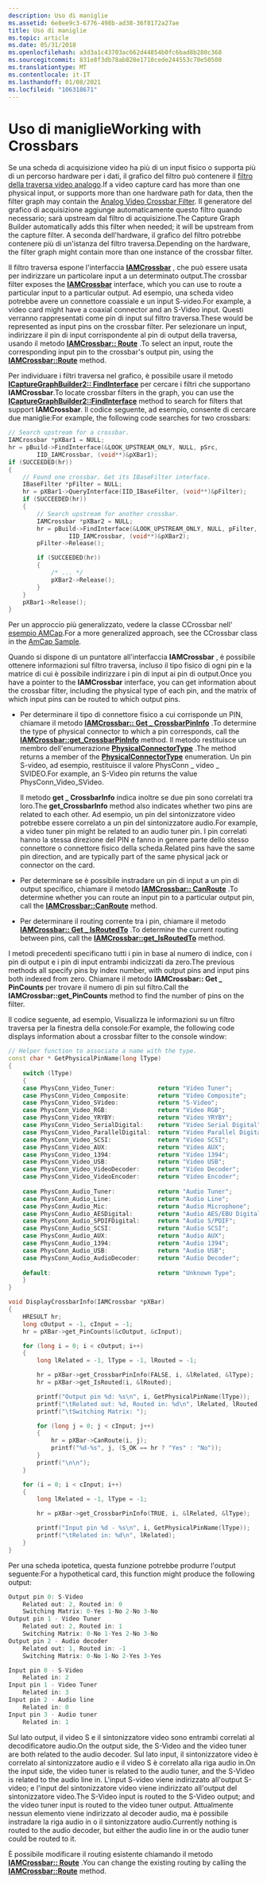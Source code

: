 ```yaml
---
description: Uso di maniglie
ms.assetid: 6e8ee9c3-6776-498b-ad38-36f8172a27ae
title: Uso di maniglie
ms.topic: article
ms.date: 05/31/2018
ms.openlocfilehash: a3d3a1c43703ac662d44854b0fc6bad8b280c368
ms.sourcegitcommit: 831e8f3db78ab820e1710cede244553c70e50500
ms.translationtype: MT
ms.contentlocale: it-IT
ms.lasthandoff: 01/08/2021
ms.locfileid: "106318671"
---
```

# <a name="working-with-crossbars"></a><span data-ttu-id="4815f-103">Uso di maniglie</span><span class="sxs-lookup"><span data-stu-id="4815f-103">Working with Crossbars</span></span>

<span data-ttu-id="4815f-104">Se una scheda di acquisizione video ha più di un input fisico o supporta più di un percorso hardware per i dati, il grafico del filtro può contenere il [filtro della traversa video analogo](analog-video-crossbar-filter.md).</span><span class="sxs-lookup"><span data-stu-id="4815f-104">If a video capture card has more than one physical input, or supports more than one hardware path for data, then the filter graph may contain the [Analog Video Crossbar Filter](analog-video-crossbar-filter.md).</span></span> <span data-ttu-id="4815f-105">Il generatore del grafico di acquisizione aggiunge automaticamente questo filtro quando necessario; sarà upstream dal filtro di acquisizione.</span><span class="sxs-lookup"><span data-stu-id="4815f-105">The Capture Graph Builder automatically adds this filter when needed; it will be upstream from the capture filter.</span></span> <span data-ttu-id="4815f-106">A seconda dell'hardware, il grafico del filtro potrebbe contenere più di un'istanza del filtro traversa.</span><span class="sxs-lookup"><span data-stu-id="4815f-106">Depending on the hardware, the filter graph might contain more than one instance of the crossbar filter.</span></span>

<span data-ttu-id="4815f-107">Il filtro traversa espone l'interfaccia [**IAMCrossbar**](/windows/desktop/api/Strmif/nn-strmif-iamcrossbar) , che può essere usata per indirizzare un particolare input a un determinato output.</span><span class="sxs-lookup"><span data-stu-id="4815f-107">The crossbar filter exposes the [**IAMCrossbar**](/windows/desktop/api/Strmif/nn-strmif-iamcrossbar) interface, which you can use to route a particular input to a particular output.</span></span> <span data-ttu-id="4815f-108">Ad esempio, una scheda video potrebbe avere un connettore coassiale e un input S-video.</span><span class="sxs-lookup"><span data-stu-id="4815f-108">For example, a video card might have a coaxial connector and an S-Video input.</span></span> <span data-ttu-id="4815f-109">Questi verranno rappresentati come pin di input sul filtro traversa.</span><span class="sxs-lookup"><span data-stu-id="4815f-109">These would be represented as input pins on the crossbar filter.</span></span> <span data-ttu-id="4815f-110">Per selezionare un input, indirizzare il pin di input corrispondente al pin di output della traversa, usando il metodo [**IAMCrossbar:: Route**](/windows/desktop/api/Strmif/nf-strmif-iamcrossbar-route) .</span><span class="sxs-lookup"><span data-stu-id="4815f-110">To select an input, route the corresponding input pin to the crossbar's output pin, using the [**IAMCrossbar::Route**](/windows/desktop/api/Strmif/nf-strmif-iamcrossbar-route) method.</span></span>

<span data-ttu-id="4815f-111">Per individuare i filtri traversa nel grafico, è possibile usare il metodo [**ICaptureGraphBuilder2:: FindInterface**](/windows/desktop/api/Strmif/nf-strmif-icapturegraphbuilder2-findinterface) per cercare i filtri che supportano **IAMCrossbar**.</span><span class="sxs-lookup"><span data-stu-id="4815f-111">To locate crossbar filters in the graph, you can use the [**ICaptureGraphBuilder2::FindInterface**](/windows/desktop/api/Strmif/nf-strmif-icapturegraphbuilder2-findinterface) method to search for filters that support **IAMCrossbar**.</span></span> <span data-ttu-id="4815f-112">Il codice seguente, ad esempio, consente di cercare due maniglie:</span><span class="sxs-lookup"><span data-stu-id="4815f-112">For example, the following code searches for two crossbars:</span></span>


```C++
// Search upstream for a crossbar.
IAMCrossbar *pXBar1 = NULL;
hr = pBuild->FindInterface(&LOOK_UPSTREAM_ONLY, NULL, pSrc,
        IID_IAMCrossbar, (void**)&pXBar1);
if (SUCCEEDED(hr)) 
{
    // Found one crossbar. Get its IBaseFilter interface.
    IBaseFilter *pFilter = NULL;
    hr = pXBar1->QueryInterface(IID_IBaseFilter, (void**)&pFilter);
    if (SUCCEEDED(hr)) 
    {
        // Search upstream for another crossbar.
        IAMCrossbar *pXBar2 = NULL;
        hr = pBuild->FindInterface(&LOOK_UPSTREAM_ONLY, NULL, pFilter,
                 IID_IAMCrossbar, (void**)&pXBar2);
        pFilter->Release();

        if (SUCCEEDED(hr))
        {
            /* ... */
            pXBar2->Release();
        }
    }
    pXBar1->Release();
}
```



<span data-ttu-id="4815f-113">Per un approccio più generalizzato, vedere la classe CCrossbar nell' [esempio AMCap](amcap-sample.md).</span><span class="sxs-lookup"><span data-stu-id="4815f-113">For a more generalized approach, see the CCrossbar class in the [AmCap Sample](amcap-sample.md).</span></span>

<span data-ttu-id="4815f-114">Quando si dispone di un puntatore all'interfaccia **IAMCrossbar** , è possibile ottenere informazioni sul filtro traversa, incluso il tipo fisico di ogni pin e la matrice di cui è possibile indirizzare i pin di input ai pin di output.</span><span class="sxs-lookup"><span data-stu-id="4815f-114">Once you have a pointer to the **IAMCrossbar** interface, you can get information about the crossbar filter, including the physical type of each pin, and the matrix of which input pins can be routed to which output pins.</span></span>

-   <span data-ttu-id="4815f-115">Per determinare il tipo di connettore fisico a cui corrisponde un PIN, chiamare il metodo [**IAMCrossbar:: Get \_ CrossbarPinInfo**](/windows/desktop/api/Strmif/nf-strmif-iamcrossbar-get_crossbarpininfo) .</span><span class="sxs-lookup"><span data-stu-id="4815f-115">To determine the type of physical connector to which a pin corresponds, call the [**IAMCrossbar::get\_CrossbarPinInfo**](/windows/desktop/api/Strmif/nf-strmif-iamcrossbar-get_crossbarpininfo) method.</span></span> <span data-ttu-id="4815f-116">Il metodo restituisce un membro dell'enumerazione [**PhysicalConnectorType**](/windows/win32/api/strmif/ne-strmif-physicalconnectortype) .</span><span class="sxs-lookup"><span data-stu-id="4815f-116">The method returns a member of the [**PhysicalConnectorType**](/windows/win32/api/strmif/ne-strmif-physicalconnectortype) enumeration.</span></span> <span data-ttu-id="4815f-117">Un pin S-video, ad esempio, restituisce il valore PhysConn \_ video \_ SVIDEO.</span><span class="sxs-lookup"><span data-stu-id="4815f-117">For example, an S-Video pin returns the value PhysConn\_Video\_SVideo.</span></span>

    <span data-ttu-id="4815f-118">Il metodo **get \_ CrossbarInfo** indica inoltre se due pin sono correlati tra loro.</span><span class="sxs-lookup"><span data-stu-id="4815f-118">The **get\_CrossbarInfo** method also indicates whether two pins are related to each other.</span></span> <span data-ttu-id="4815f-119">Ad esempio, un pin del sintonizzatore video potrebbe essere correlato a un pin del sintonizzatore audio.</span><span class="sxs-lookup"><span data-stu-id="4815f-119">For example, a video tuner pin might be related to an audio tuner pin.</span></span> <span data-ttu-id="4815f-120">I pin correlati hanno la stessa direzione del PIN e fanno in genere parte dello stesso connettore o connettore fisico della scheda.</span><span class="sxs-lookup"><span data-stu-id="4815f-120">Related pins have the same pin direction, and are typically part of the same physical jack or connector on the card.</span></span>

-   <span data-ttu-id="4815f-121">Per determinare se è possibile instradare un pin di input a un pin di output specifico, chiamare il metodo [**IAMCrossbar:: CanRoute**](/windows/desktop/api/Strmif/nf-strmif-iamcrossbar-canroute) .</span><span class="sxs-lookup"><span data-stu-id="4815f-121">To determine whether you can route an input pin to a particular output pin, call the [**IAMCrossbar::CanRoute**](/windows/desktop/api/Strmif/nf-strmif-iamcrossbar-canroute) method.</span></span>
-   <span data-ttu-id="4815f-122">Per determinare il routing corrente tra i pin, chiamare il metodo [**IAMCrossbar:: Get \_ IsRoutedTo**](/windows/desktop/api/Strmif/nf-strmif-iamcrossbar-get_isroutedto) .</span><span class="sxs-lookup"><span data-stu-id="4815f-122">To determine the current routing between pins, call the [**IAMCrossbar::get\_IsRoutedTo**](/windows/desktop/api/Strmif/nf-strmif-iamcrossbar-get_isroutedto) method.</span></span>

<span data-ttu-id="4815f-123">I metodi precedenti specificano tutti i pin in base al numero di indice, con i pin di output e i pin di input entrambi indicizzati da zero.</span><span class="sxs-lookup"><span data-stu-id="4815f-123">The previous methods all specify pins by index number, with output pins and input pins both indexed from zero.</span></span> <span data-ttu-id="4815f-124">Chiamare il metodo **IAMCrossbar:: Get \_ PinCounts** per trovare il numero di pin sul filtro.</span><span class="sxs-lookup"><span data-stu-id="4815f-124">Call the **IAMCrossbar::get\_PinCounts** method to find the number of pins on the filter.</span></span>

<span data-ttu-id="4815f-125">Il codice seguente, ad esempio, Visualizza le informazioni su un filtro traversa per la finestra della console:</span><span class="sxs-lookup"><span data-stu-id="4815f-125">For example, the following code displays information about a crossbar filter to the console window:</span></span>


```C++
// Helper function to associate a name with the type.
const char * GetPhysicalPinName(long lType)
{
    switch (lType) 
    {
    case PhysConn_Video_Tuner:            return "Video Tuner";
    case PhysConn_Video_Composite:        return "Video Composite";
    case PhysConn_Video_SVideo:           return "S-Video";
    case PhysConn_Video_RGB:              return "Video RGB";
    case PhysConn_Video_YRYBY:            return "Video YRYBY";
    case PhysConn_Video_SerialDigital:    return "Video Serial Digital";
    case PhysConn_Video_ParallelDigital:  return "Video Parallel Digital"; 
    case PhysConn_Video_SCSI:             return "Video SCSI";
    case PhysConn_Video_AUX:              return "Video AUX";
    case PhysConn_Video_1394:             return "Video 1394";
    case PhysConn_Video_USB:              return "Video USB";
    case PhysConn_Video_VideoDecoder:     return "Video Decoder";
    case PhysConn_Video_VideoEncoder:     return "Video Encoder";
        
    case PhysConn_Audio_Tuner:            return "Audio Tuner";
    case PhysConn_Audio_Line:             return "Audio Line";
    case PhysConn_Audio_Mic:              return "Audio Microphone";
    case PhysConn_Audio_AESDigital:       return "Audio AES/EBU Digital";
    case PhysConn_Audio_SPDIFDigital:     return "Audio S/PDIF";
    case PhysConn_Audio_SCSI:             return "Audio SCSI";
    case PhysConn_Audio_AUX:              return "Audio AUX";
    case PhysConn_Audio_1394:             return "Audio 1394";
    case PhysConn_Audio_USB:              return "Audio USB";
    case PhysConn_Audio_AudioDecoder:     return "Audio Decoder";
        
    default:                              return "Unknown Type";
    }    
}

void DisplayCrossbarInfo(IAMCrossbar *pXBar)
{
    HRESULT hr;
    long cOutput = -1, cInput = -1;
    hr = pXBar->get_PinCounts(&cOutput, &cInput);

    for (long i = 0; i < cOutput; i++)
    {
        long lRelated = -1, lType = -1, lRouted = -1;

        hr = pXBar->get_CrossbarPinInfo(FALSE, i, &lRelated, &lType);
        hr = pXBar->get_IsRouted(i, &lRouted);

        printf("Output pin %d: %s\n", i, GetPhysicalPinName(lType));
        printf("\tRelated out: %d, Routed in: %d\n", lRelated, lRouted);
        printf("\tSwitching Matrix: ");

        for (long j = 0; j < cInput; j++)
        {
            hr = pXBar->CanRoute(i, j);
            printf("%d-%s", j, (S_OK == hr ? "Yes" : "No"));
        }
        printf("\n\n");
    }

    for (i = 0; i < cInput; i++)
    {
        long lRelated = -1, lType = -1;

        hr = pXBar->get_CrossbarPinInfo(TRUE, i, &lRelated, &lType);

        printf("Input pin %d - %s\n", i, GetPhysicalPinName(lType));
        printf("\tRelated in: %d\n", lRelated);
    }
}
```



<span data-ttu-id="4815f-126">Per una scheda ipotetica, questa funzione potrebbe produrre l'output seguente:</span><span class="sxs-lookup"><span data-stu-id="4815f-126">For a hypothetical card, this function might produce the following output:</span></span>


```C++
Output pin 0: S-Video
    Related out: 2, Routed in: 0
    Switching Matrix: 0-Yes 1-No 2-No 3-No
Output pin 1 - Video Tuner
    Related out: 2, Routed in: 1
    Switching Matrix: 0-No 1-Yes 2-No 3-No
Output pin 2 - Audio decoder
    Related out: 1, Routed in: -1
    Switching Matrix: 0-No 1-No 2-Yes 3-Yes

Input pin 0 - S-Video
    Related in: 2
Input pin 1 - Video Tuner
    Related in: 3
Input pin 2 - Audio line
    Related in: 0
Input pin 3 - Audio tuner
    Related in: 1
```



<span data-ttu-id="4815f-127">Sul lato output, il video S e il sintonizzatore video sono entrambi correlati al decodificatore audio.</span><span class="sxs-lookup"><span data-stu-id="4815f-127">On the output side, the S-Video and the video tuner are both related to the audio decoder.</span></span> <span data-ttu-id="4815f-128">Sul lato input, il sintonizzatore video è correlato al sintonizzatore audio e il video S è correlato alla riga audio in.</span><span class="sxs-lookup"><span data-stu-id="4815f-128">On the input side, the video tuner is related to the audio tuner, and the S-Video is related to the audio line in.</span></span> <span data-ttu-id="4815f-129">L'input S-video viene indirizzato all'output S-video; e l'input del sintonizzatore video viene indirizzato all'output del sintonizzatore video.</span><span class="sxs-lookup"><span data-stu-id="4815f-129">The S-Video input is routed to the S-Video output; and the video tuner input is routed to the video tuner output.</span></span> <span data-ttu-id="4815f-130">Attualmente nessun elemento viene indirizzato al decoder audio, ma è possibile instradare la riga audio in o il sintonizzatore audio.</span><span class="sxs-lookup"><span data-stu-id="4815f-130">Currently nothing is routed to the audio decoder, but either the audio line in or the audio tuner could be routed to it.</span></span>

<span data-ttu-id="4815f-131">È possibile modificare il routing esistente chiamando il metodo [**IAMCrossbar:: Route**](/windows/desktop/api/Strmif/nf-strmif-iamcrossbar-route) .</span><span class="sxs-lookup"><span data-stu-id="4815f-131">You can change the existing routing by calling the [**IAMCrossbar::Route**](/windows/desktop/api/Strmif/nf-strmif-iamcrossbar-route) method.</span></span>

 

 



